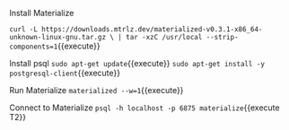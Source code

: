 Install Materialize

`curl -L https://downloads.mtrlz.dev/materialized-v0.3.1-x86_64-unknown-linux-gnu.tar.gz \
    | tar -xzC /usr/local --strip-components=1`{{execute}}

Install psql
`sudo apt-get update`{{execute}}
`sudo apt-get install -y postgresql-client`{{execute}}


Run Materialize
`materialized --w=1`{{execute}}

Connect to Materialize
`psql -h localhost -p 6875 materialize`{{execute T2}}


